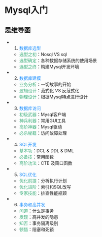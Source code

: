 # Mysql入门

## 思维导图
+ 1. <font color=#1E90FF>数据库选型</font>
	+ <font color=#3eaf7c>选型之初</font>：Nosql VS sql
	+ <font color=#3eaf7c>选型确定</font>：各种数据存储系统的使用场景
	+ <font color=#3eaf7c>选型之终</font>：构建Mysql开发环境
+ 2. <font color=#1E90FF>数据库建模</font>
	+ <font color=#3eaf7c>业务分析</font>：一切故事的开始
	+ <font color=#3eaf7c>逻辑设计</font>：范式化 VS 反范式化
	+ <font color=#3eaf7c>物理设计</font>：根据Mysql特点进行设计
+ 3. <font color=#1E90FF>数据库访问</font>
	+ <font color=#3eaf7c>初级武器</font>：Mysql客户端
	+ <font color=#3eaf7c>神兵利器</font>：常用GUI工具
	+ <font color=#3eaf7c>高阶神器</font>：Mysql驱动
	+ <font color=#3eaf7c>必杀秘籍</font>：访问故障处理
+ 4. <font color=#1E90FF>SQL开发</font>
	+ <font color=#3eaf7c>基本功</font>：DCL & DDL & DML
	+ <font color=#3eaf7c>必备技</font>：常用函数
	+ <font color=#3eaf7c>高阶功法</font>：CTE 及窗口函数
+ 5. <font color=#1E90FF>SQL优化</font>
	+ <font color=#3eaf7c>优化前提</font>：分析执行计划
	+ <font color=#3eaf7c>优化进阶</font>：索引和SQL改写
	+ <font color=#3eaf7c>专家技能</font>：排查性能瓶颈
+ 6. <font color=#1E90FF>事务和高并发</font>
	+ <font color=#3eaf7c>问道</font>：什么是事务
	+ <font color=#3eaf7c>发现</font>：高并发的隐患
	+ <font color=#3eaf7c>知否</font>：事务隔离级别
	+ <font color=#3eaf7c>顿悟</font>：阻塞和死锁